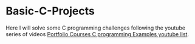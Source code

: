 # Basic-C-Projects
Here I will solve some C programming challenges following the youtube series of videos [Portfolio Courses C programming Examples youtube list](https://www.youtube.com/playlist?list=PLA1FTfKBAEX6dPcQitk_7uL3OwDdjMn90).
